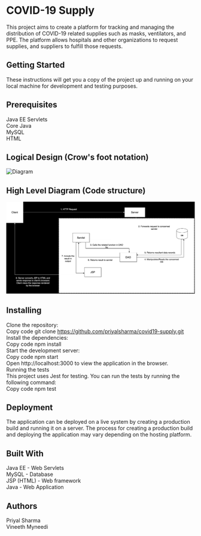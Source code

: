 
# COVID-19 Supply
This project aims to create a platform for tracking and managing the distribution of COVID-19 related supplies such as masks, ventilators, and PPE. The platform allows hospitals and other organizations to request supplies, and suppliers to fulfill those requests.

## Getting Started
These instructions will get you a copy of the project up and running on your local machine for development and testing purposes.

## Prerequisites
Java EE Servlets \
Core Java \
MySQL \
HTML

## Logical Design (Crow's foot notation)
![Diagram](https://github.com/priyalsharma/covid19-supply/blob/main/documentation/Logical_Design.jpeg)

## High Level Diagram (Code structure)
![Diagram](https://github.com/priyalsharma/covid19-supply/blob/main/HighLevelOverview.drawio.png)

## Installing
Clone the repository: \
Copy code
git clone https://github.com/priyalsharma/covid19-supply.git \
Install the dependencies: \
Copy code
npm install \
Start the development server: \
Copy code
npm start \
Open http://localhost:3000 to view the application in the browser. \
Running the tests \
This project uses Jest for testing. You can run the tests by running the following command: \
Copy code
npm test 

## Deployment
The application can be deployed on a live system by creating a production build and running it on a server. The process for creating a production build and deploying the application may vary depending on the hosting platform.

## Built With
Java EE - Web Servlets \
MySQL - Database \
JSP (HTML) - Web framework \
Java - Web Application

## Authors
Priyal Sharma \
Vineeth Myneedi


